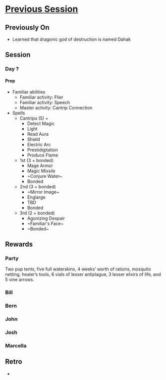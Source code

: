# [Previous Session](./2020-10-14.md)

## Previously On

- Learned that dragonic god of destruction is named Dahak

## Session

### Day ?

#### Prep

- Familiar abilities
  - Familiar activity: Flier
  - Familiar activity: Speech
  - Master activity: Cantrip Connection
- Spells
  - Cantrips (5) + 
    - Detect Magic
    - Light
    - Read Aura
    - Shield
    - Electric Arc
    - Prestidigitation
    - Produce Flame
  - 1st (3 + bonded)
    - Mage Armor
    - Magic Missile
    - ~Conjure Water~
    - Bonded
  - 2nd (3 + bonded)
    - ~Mirror Image~
    - Englarge
    - TBD
    - Bonded
  - 3rd (2 + bonded)
    - Agonizing Despair
    - ~Familiar's Face~ 
    - ~Bonded~

#### 

## Rewards

### Party

Two pup tents, five full waterskins, 4 weeks’ worth of rations, mosquito netting, healer’s tools, 6 vials of lesser antiplague, 3 lesser elixirs of life, and 5 vine arrows.

### Bill

### Bern

### John

### Josh

### Marcella
  
## Retro

- 
